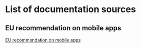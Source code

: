 # List of documentation sources

## EU recommendation on mobile apps

[EU recommendation on mobile apps](EU_recommendation_mobile_apps.pdf)
